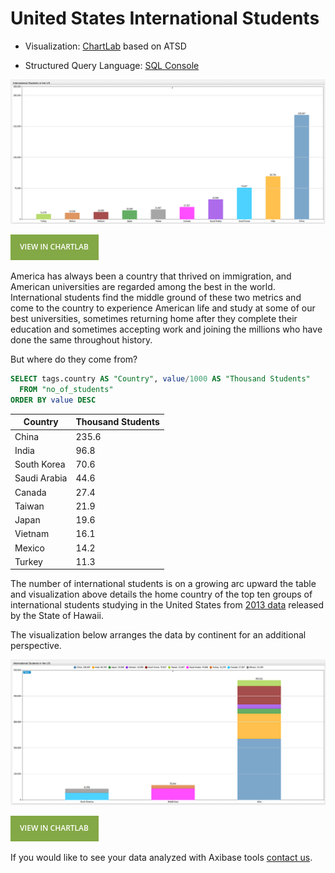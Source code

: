 # United States International Students

* Visualization: [ChartLab](https://apps.axibase.com/chartlab) based on ATSD

* Structured Query Language: [SQL Console](https://axibase.com/docs/atsd/installation/)

![](./images/is-001.png)

[![View in ChartLab](./images/button.png)](https://apps.axibase.com/chartlab/69decfcc/2/#fullscreen)

America has always been a country that thrived on immigration, and American universities are regarded among the best in
the world. International students find the middle ground of these two metrics and come to the country to experience American
life and study at some of our best universities, sometimes returning home after they complete their education
and sometimes accepting work and joining the millions who have done the same throughout history.

But where do they come from?

```sql
SELECT tags.country AS "Country", value/1000 AS "Thousand Students"
  FROM "no_of_students"
ORDER BY value DESC
```

| Country      | Thousand Students |
|--------------|-------------------|
| China        | 235.6             |
| India        | 96.8              |
| South Korea  | 70.6              |
| Saudi Arabia | 44.6              |
| Canada       | 27.4              |
| Taiwan       | 21.9              |
| Japan        | 19.6              |
| Vietnam      | 16.1              |
| Mexico       | 14.2              |
| Turkey       | 11.3              |

The number of international students is on a growing arc upward the table and visualization above details the home country of the
top ten groups of international students studying in the United States from [2013 data](https://catalog.data.gov/dataset/top-10-source-countries-of-international-students-in-the-us-2013-44dd7)
released by the State of Hawaii.

The visualization below arranges the data by continent for an additional perspective.

![](./images/is-002.png)

[![View in ChartLab](./images/button.png)](https://apps.axibase.com/chartlab/de703084/2/#fullscreen)

If you would like to see your data analyzed with Axibase tools [contact us](https://axibase.com/feedback/).
